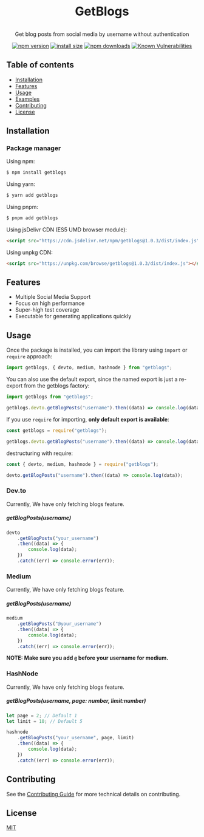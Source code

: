 <h3  align="center" style="font-size: 32px;">GetBlogs</h3>
<p  align="center">Get blog posts from social media by username without authentication</p>

<div align="center">

[![npm version](https://img.shields.io/npm/v/getblogs.svg?style=flat-square)](https://www.npmjs.org/package/getblogs)
[![install size](https://img.shields.io/badge/dynamic/json?url=https://packagephobia.com/v2/api.json?p=getblogs&query=$.install.pretty&label=install%20size&style=flat-square)](https://packagephobia.now.sh/result?p=getblogs)
[![npm downloads](https://img.shields.io/npm/dm/getblogs.svg?style=flat-square)](https://npm-stat.com/charts.html?package=getblogs)
[![Known Vulnerabilities](https://snyk.io/test/npm/getblogs/badge.svg)](https://snyk.io/test/npm/getblogs)

</div>

## Table of contents

- [Installation](#Installation)
- [Features](#Features)
- [Usage](#Usage)
- [Examples](#Examples)
- [Contributing](#Contributing)
- [License](#license)

## Installation

### Package manager

Using npm:

```bash
$ npm install getblogs
```

Using yarn:

```bash
$ yarn add getblogs
```

Using pnpm:

```bash
$ pnpm add getblogs
```

Using jsDelivr CDN (ES5 UMD browser module):

```html
<script src="https://cdn.jsdelivr.net/npm/getblogs@1.0.3/dist/index.js"></script>
```

Using unpkg CDN:

```html
<script src="https://unpkg.com/browse/getblogs@1.0.3/dist/index.js"></script>
```

## Features

- Multiple Social Media Support
- Focus on high performance
- Super-high test coverage
- Executable for generating applications quickly

## Usage

Once the package is installed, you can import the library using `import` or `require` approach:

```js
import getblogs, { devto, medium, hashnode } from "getblogs";
```

You can also use the default export, since the named export is just a re-export from the getblogs factory:

```js
import getblogs from "getblogs";

getblogs.devto.getBlogPosts("username").then((data) => console.log(data));
```

If you use `require` for importing, **only default export is available**:

```js
const getblogs = require("getblogs");

getblogs.devto.getBlogPosts("username").then((data) => console.log(data));
```

destructuring with require:

```js
const { devto, medium, hashnode } = require("getblogs");

devto.getBlogPosts("username").then((data) => console.log(data));
```

### Dev.to

Currently, We have only fetching blogs feature.

##### getBlogPosts(username)

```js
devto
    .getBlogPosts("your_username")
    .then((data) => {
        console.log(data);
    })
    .catch((err) => console.error(err));
```

### Medium

Currently, We have only fetching blogs feature.

##### getBlogPosts(username)

```js
medium
    .getBlogPosts("@your_username")
    .then((data) => {
        console.log(data);
    })
    .catch((err) => console.error(err));
```

<b>NOTE: Make sure you add `@` before your username for medium.</b>

### HashNode

Currently, We have only fetching blogs feature.

##### getBlogPosts(username, page: number, limit:number)

```js
let page = 2; // Default 1
let limit = 10; // Default 5

hashnode
    .getBlogPosts("your_username", page, limit)
    .then((data) => {
        console.log(data);
    })
    .catch((err) => console.error(err));
```

## Contributing

See the [Contributing Guide](Contributing.md) for more technical details on contributing.

## License

[MIT](LICENSE)

